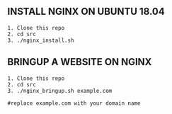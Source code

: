 ## INSTALL NGINX ON UBUNTU 18.04

	1. Clone this repo
	2. cd src
	3. ./nginx_install.sh

 
## BRINGUP A WEBSITE ON NGINX
	1. Clone this repo
	2. cd src
	3. ./nginx_bringup.sh example.com

	#replace example.com with your domain name






